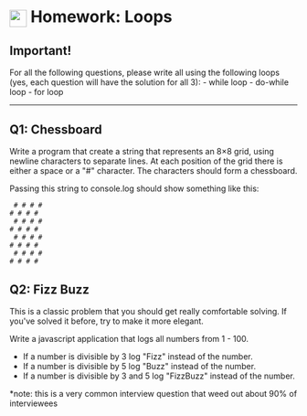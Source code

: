 # <span><img src="../../../../ga_cog.png" width="30" height="30" style="vertical-align: middle;"></span> Homework: Loops

## Important!
For all the following questions, please write all using the following loops (yes, each question will have the solution for all 3):
    - while loop
    - do-while loop
    - for loop

---

## Q1: Chessboard
Write a program that create a string that represents an 8×8 grid, using newline characters to separate lines. At each position of the grid there is either a space or a "#" character. The characters should form a chessboard.

Passing this string to console.log should show something like this:

```
 # # # #
# # # #
 # # # #
# # # #
 # # # #
# # # #
 # # # #
# # # #
```

## Q2: Fizz Buzz
This is a classic problem that you should get really comfortable solving. If you've solved it before, try to make it more elegant.

Write a javascript application that logs all numbers from 1 - 100.

- If a number is divisible by 3 log "Fizz" instead of the number.
- If a number is divisible by 5 log "Buzz" instead of the number.
- If a number is divisible by 3 and 5 log "FizzBuzz" instead of the number.

*note: this is a very common interview question that weed out about 90% of interviewees
